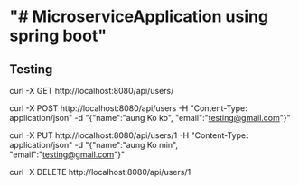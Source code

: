# "# MicroserviceApplication using spring boot" 

## Testing
curl -X GET http://localhost:8080/api/users/

curl -X POST http://localhost:8080/api/users -H "Content-Type: application/json" -d "{\"name\":\"aung Ko ko\", \"email\":\"testing@gmail.com\"}"

curl -X PUT http://localhost:8080/api/users/1 -H "Content-Type: application/json" -d "{\"name\":\"aung Ko min\", \"email\":\"testing@gmail.com\"}"

curl -X DELETE http://localhost:8080/api/users/1
